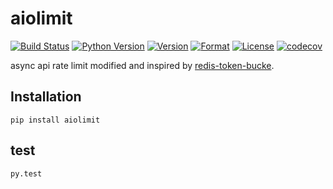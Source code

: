 # aiolimit

[![Build Status](https://travis-ci.org/jiamo/aiolimit.svg?branch=master)](https://travis-ci.org/jiamo/aiolimit)
[![Python Version](https://img.shields.io/pypi/pyversions/aiolimit.svg)](https://pypi.python.org/pypi/aiolimit)
[![Version](https://img.shields.io/pypi/v/aiolimit.svg)](https://pypi.python.org/pypi/aiolimit)
[![Format](https://img.shields.io/pypi/format/aiolimit.svg)](https://pypi.python.org/pypi/aiolimit)
[![License](https://img.shields.io/pypi/l/aiolimit.svg)](https://pypi.python.org/pypi/aiolimit)
[![codecov](https://codecov.io/gh/jiamo/aiolimit/branch/master/graph/badge.svg)](https://codecov.io/gh/jiamo/aiolimit)

async api rate limit modified and inspired by [redis-token-bucke](https://github.com/Windfarer/redis-token-bucket/blob/master/redis_token_bucket.py).

## Installation

~~~
pip install aiolimit
~~~

## test
~~~
py.test
~~~

